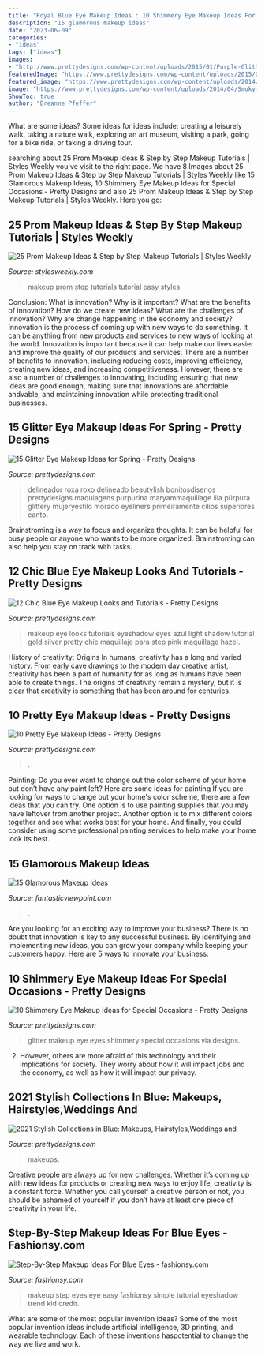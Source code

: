```yaml
---
title: "Royal Blue Eye Makeup Ideas : 10 Shimmery Eye Makeup Ideas For Special Occasions"
description: "15 glamorous makeup ideas"
date: "2023-06-09"
categories:
- "ideas"
tags: ["ideas"]
images:
- "http://www.prettydesigns.com/wp-content/uploads/2015/01/Purple-Glitter-Eye-Makeup.jpg"
featuredImage: "https://www.prettydesigns.com/wp-content/uploads/2015/01/Dark-Eye-Shadow.jpg"
featured_image: "https://www.prettydesigns.com/wp-content/uploads/2014/04/Smoky-Blue-Eye-Makeup.jpg"
image: "https://www.prettydesigns.com/wp-content/uploads/2014/04/Smoky-Blue-Eye-Makeup.jpg"
ShowToc: true
author: "Breanne Pfeffer"
---
```



What are some ideas?
Some ideas for ideas include: creating a leisurely walk, taking a nature walk, exploring an art museum, visiting a park, going for a bike ride, or taking a driving tour.

	

		
searching about 25 Prom Makeup Ideas &amp; Step by Step Makeup Tutorials | Styles Weekly you've visit to the right page. We have 8 Images about 25 Prom Makeup Ideas &amp; Step by Step Makeup Tutorials | Styles Weekly like 15 Glamorous Makeup Ideas, 10 Shimmery Eye Makeup Ideas for Special Occasions - Pretty Designs and also 25 Prom Makeup Ideas &amp; Step by Step Makeup Tutorials | Styles Weekly. Here you go:
		
    
## 25 Prom Makeup Ideas &amp; Step By Step Makeup Tutorials | Styles Weekly

<img loading=lazy src="http://www.stylesweekly.com/wp-content/uploads/2017/12/25-prom-makeup-ideas-step-by-step-makeup-tutorials-2018-2.jpg" onerror="this.onerror=null;this.src='https://tse2.mm.bing.net/th?id=OIP.KgcC8XkOPGcajKLWTxPWLAHaQj&amp;pid=15.1';" alt="25 Prom Makeup Ideas &amp; Step by Step Makeup Tutorials | Styles Weekly">

_Source: stylesweekly.com_

>makeup prom step tutorials tutorial easy styles. 

	

Conclusion: What is innovation? Why is it important? What are the benefits of innovation? How do we create new ideas? What are the challenges of innovation? Why are change happening in the economy and society?
Innovation is the process of coming up with new ways to do something. It can be anything from new products and services to new ways of looking at the world. Innovation is important because it can help make our lives easier and improve the quality of our products and services. There are a number of benefits to innovation, including reducing costs, improving efficiency, creating new ideas, and increasing competitiveness. However, there are also a number of challenges to innovating, including ensuring that new ideas are good enough, making sure that innovations are affordable andvable, and maintaining innovation while protecting traditional businesses.

    
## 15 Glitter Eye Makeup Ideas For Spring - Pretty Designs

<img loading=lazy src="http://www.prettydesigns.com/wp-content/uploads/2015/01/Purple-Glitter-Eye-Makeup.jpg" onerror="this.onerror=null;this.src='https://tse2.mm.bing.net/th?id=OIP.5Z0oifXi2zpCqJbRhacTZAHaLM&amp;pid=15.1';" alt="15 Glitter Eye Makeup Ideas for Spring - Pretty Designs">

_Source: prettydesigns.com_

>delineador roxa roxo delineado beautylish bonitosdisenos prettydesigns maquiagens purpurina maryammaquillage lila púrpura glittery mujeryestilo morado eyeliners primeiramente cílios superiores canto. 

	

Brainstroming is a way to focus and organize thoughts. It can be helpful for busy people or anyone who wants to be more organized. Brainstroming can also help you stay on track with tasks.

    
## 12 Chic Blue Eye Makeup Looks And Tutorials - Pretty Designs

<img loading=lazy src="http://www.prettydesigns.com/wp-content/uploads/2014/07/Blue-Eye-Makeup-Look-2.jpg" onerror="this.onerror=null;this.src='https://tse4.mm.bing.net/th?id=OIP.AEKFaDy7zDiOUskDtZ6KuwHaQN&amp;pid=15.1';" alt="12 Chic Blue Eye Makeup Looks and Tutorials - Pretty Designs">

_Source: prettydesigns.com_

>makeup eye looks tutorials eyeshadow eyes azul light shadow tutorial gold silver pretty chic maquillaje para step pink maquillage hazel. 

	

History of creativity: Origins
In humans, creativity has a long and varied history. From early cave drawings to the modern day creative artist, creativity has been a part of humanity for as long as humans have been able to create things. The origins of creativity remain a mystery, but it is clear that creativity is something that has been around for centuries.

    
## 10 Pretty Eye Makeup Ideas - Pretty Designs

<img loading=lazy src="https://www.prettydesigns.com/wp-content/uploads/2015/01/Dark-Eye-Shadow.jpg" onerror="this.onerror=null;this.src='https://tse3.mm.bing.net/th?id=OIP.gsb9xxbOOBosvS_1FjPz1QHaM2&amp;pid=15.1';" alt="10 Pretty Eye Makeup Ideas - Pretty Designs">

_Source: prettydesigns.com_

>. 

	

Painting: Do you ever want to change out the color scheme of your home but don’t have any paint left? Here are some ideas for painting
If you are looking for ways to change out your home's color scheme, there are a few ideas that you can try. One option is to use painting supplies that you may have leftover from another project. Another option is to mix different colors together and see what works best for your home. And finally, you could consider using some professional painting services to help make your home look its best.

    
## 15 Glamorous Makeup Ideas

<img loading=lazy src="http://www.fantasticviewpoint.com/wp-content/uploads/2014/02/beauty-634x925.jpg" onerror="this.onerror=null;this.src='https://tse3.mm.bing.net/th?id=OIP.wUnphg285bdnBR1xQy8khgHaKz&amp;pid=15.1';" alt="15 Glamorous Makeup Ideas">

_Source: fantasticviewpoint.com_

>. 

	

Are you looking for an exciting way to improve your business? There is no doubt that innovation is key to any successful business. By identifying and implementing new ideas, you can grow your company while keeping your customers happy. Here are 5 ways to innovate your business: 

    
## 10 Shimmery Eye Makeup Ideas For Special Occasions - Pretty Designs

<img loading=lazy src="http://www.prettydesigns.com/wp-content/uploads/2014/10/Black-and-Glitter-Eyes.jpg" onerror="this.onerror=null;this.src='https://tse1.mm.bing.net/th?id=OIP.x7MgR4kJFlVi5Yf9zR1RtQHaLv&amp;pid=15.1';" alt="10 Shimmery Eye Makeup Ideas for Special Occasions - Pretty Designs">

_Source: prettydesigns.com_

>glitter makeup eye eyes shimmery special occasions via designs. 

	

2. However, others are more afraid of this technology and their implications for society. They worry about how it will impact jobs and the economy, as well as how it will impact our privacy. 

    
## 2021 Stylish Collections In Blue: Makeups, Hairstyles,Weddings And

<img loading=lazy src="https://www.prettydesigns.com/wp-content/uploads/2014/04/Smoky-Blue-Eye-Makeup.jpg" onerror="this.onerror=null;this.src='https://tse2.mm.bing.net/th?id=OIP.g0_IXpNdE0pPw3QT5oC3lgHaKw&amp;pid=15.1';" alt="2021 Stylish Collections in Blue: Makeups, Hairstyles,Weddings and">

_Source: prettydesigns.com_

>makeups. 

	

Creative people are always up for new challenges. Whether it’s coming up with new ideas for products or creating new ways to enjoy life, creativity is a constant force. Whether you call yourself a creative person or not, you should be ashamed of yourself if you don’t have at least one piece of creativity in your life.

    
## Step-By-Step Makeup Ideas For Blue Eyes - Fashionsy.com

<img loading=lazy src="http://fashionsy.com/wp-content/uploads/2014/12/image-172321-1-630x945.jpg" onerror="this.onerror=null;this.src='https://tse1.mm.bing.net/th?id=OIP.G-WXrE_5NgShC6khiq_8qQHaLH&amp;pid=15.1';" alt="Step-By-Step Makeup Ideas For Blue Eyes - fashionsy.com">

_Source: fashionsy.com_

>makeup step eyes eye easy fashionsy simple tutorial eyeshadow trend kid credit. 

	

What are some of the most popular invention ideas?
Some of the most popular invention ideas include artificial intelligence, 3D printing, and wearable technology. Each of these inventions haspotential to change the way we live and work.

